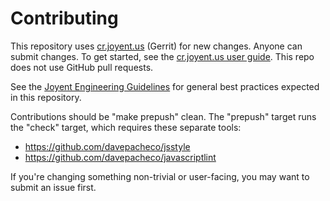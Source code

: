 # Contributing

This repository uses [cr.joyent.us](https://cr.joyent.us) (Gerrit) for new
changes.  Anyone can submit changes.  To get started, see the [cr.joyent.us user
guide](https://github.com/joyent/joyent-gerrit/blob/master/docs/user/README.md).
This repo does not use GitHub pull requests.

See the [Joyent Engineering
Guidelines](https://github.com/joyent/eng/blob/master/docs/index.md) for general
best practices expected in this repository.

Contributions should be "make prepush" clean.  The "prepush" target runs the
"check" target, which requires these separate tools:

* https://github.com/davepacheco/jsstyle
* https://github.com/davepacheco/javascriptlint

If you're changing something non-trivial or user-facing, you may want to submit
an issue first.
